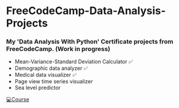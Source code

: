 # FreeCodeCamp-Data-Analysis-Projects
### My 'Data Analysis With Python' Certificate projects from FreeCodeCamp. (Work in progress)


- Mean-Variance-Standard Deviation Calculator ✅
- Demographic data analyzer ✅
- Medical data visualizer ✅
- Page view time series visualizer
- Sea level predictor


[💻Course](https://www.freecodecamp.org/learn/data-analysis-with-python/)
